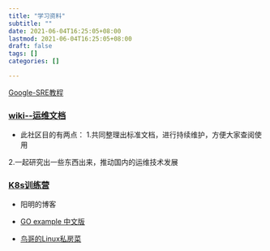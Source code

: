 ```yaml
---
title: "学习资料"
subtitle: ""
date: 2021-06-04T16:25:05+08:00
lastmod: 2021-06-04T16:25:05+08:00
draft: false
tags: []
categories: []

---
```

[Google-SRE教程](https://sre.google/books/)

### [wiki--运维文档](https://www.52wiki.cn/)
- 此社区目的有两点：
1.共同整理出标准文档，进行持续维护，方便大家查阅使用

2.一起研究出一些东西出来，推动国内的运维技术发展

### [K8s训练营](https://www.qikqiak.com/)
- 阳明的博客

- [GO example 中文版](https://gobyexample-cn.github.io/)
- [鸟哥的Linux私房菜](http://linux.vbird.org/linux_basic/)
